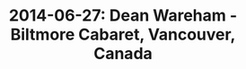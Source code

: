 ---
layout: show
title: '2014-06-27: Dean Wareham - Biltmore Cabaret, Vancouver, Canada'
name: 2014-06-27-dean-wareham-biltmore-cabaret-vancouver-canada
show-venue: 'Biltmore Cabaret, Vancouver, Canada'
show-setlist: 
show-date: 2014-06-27
category: 2014
show-radio: 
show-lastfm: 
show-cancelled: 
performers: [
  "Dean Wareham - guitar/vocals",
  "Britta Phillips - bass/keyboards/vocals",
  "Raymond Richards - guitar/bass/keyboards",
  "Roger Brogan - drums"
  ]
facebook-event-url: 
show-poster-url: 
show-ticket-url: 'http://www.ticketweb.ca/t3/sale/SaleEventDetail?dispatch=loadSelectionData&eventId=4230264&pl=timbre'
show-venue-website: 'http://www.biltmorecabaret.com/node/717'
show-additional: 
---